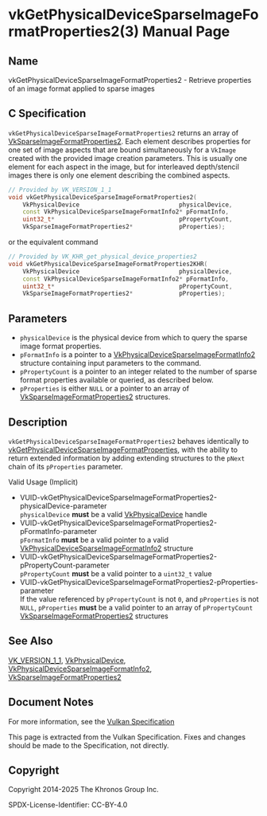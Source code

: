 # vkGetPhysicalDeviceSparseImageFormatProperties2(3) Manual Page

## Name

vkGetPhysicalDeviceSparseImageFormatProperties2 - Retrieve properties of an image format applied to sparse images



## [](#_c_specification)C Specification

`vkGetPhysicalDeviceSparseImageFormatProperties2` returns an array of [VkSparseImageFormatProperties2](https://registry.khronos.org/vulkan/specs/latest/man/html/VkSparseImageFormatProperties2.html). Each element describes properties for one set of image aspects that are bound simultaneously for a `VkImage` created with the provided image creation parameters. This is usually one element for each aspect in the image, but for interleaved depth/stencil images there is only one element describing the combined aspects.

```c++
// Provided by VK_VERSION_1_1
void vkGetPhysicalDeviceSparseImageFormatProperties2(
    VkPhysicalDevice                            physicalDevice,
    const VkPhysicalDeviceSparseImageFormatInfo2* pFormatInfo,
    uint32_t*                                   pPropertyCount,
    VkSparseImageFormatProperties2*             pProperties);
```

or the equivalent command

```c++
// Provided by VK_KHR_get_physical_device_properties2
void vkGetPhysicalDeviceSparseImageFormatProperties2KHR(
    VkPhysicalDevice                            physicalDevice,
    const VkPhysicalDeviceSparseImageFormatInfo2* pFormatInfo,
    uint32_t*                                   pPropertyCount,
    VkSparseImageFormatProperties2*             pProperties);
```

## [](#_parameters)Parameters

- `physicalDevice` is the physical device from which to query the sparse image format properties.
- `pFormatInfo` is a pointer to a [VkPhysicalDeviceSparseImageFormatInfo2](https://registry.khronos.org/vulkan/specs/latest/man/html/VkPhysicalDeviceSparseImageFormatInfo2.html) structure containing input parameters to the command.
- `pPropertyCount` is a pointer to an integer related to the number of sparse format properties available or queried, as described below.
- `pProperties` is either `NULL` or a pointer to an array of [VkSparseImageFormatProperties2](https://registry.khronos.org/vulkan/specs/latest/man/html/VkSparseImageFormatProperties2.html) structures.

## [](#_description)Description

`vkGetPhysicalDeviceSparseImageFormatProperties2` behaves identically to [vkGetPhysicalDeviceSparseImageFormatProperties](https://registry.khronos.org/vulkan/specs/latest/man/html/vkGetPhysicalDeviceSparseImageFormatProperties.html), with the ability to return extended information by adding extending structures to the `pNext` chain of its `pProperties` parameter.

Valid Usage (Implicit)

- [](#VUID-vkGetPhysicalDeviceSparseImageFormatProperties2-physicalDevice-parameter)VUID-vkGetPhysicalDeviceSparseImageFormatProperties2-physicalDevice-parameter  
  `physicalDevice` **must** be a valid [VkPhysicalDevice](https://registry.khronos.org/vulkan/specs/latest/man/html/VkPhysicalDevice.html) handle
- [](#VUID-vkGetPhysicalDeviceSparseImageFormatProperties2-pFormatInfo-parameter)VUID-vkGetPhysicalDeviceSparseImageFormatProperties2-pFormatInfo-parameter  
  `pFormatInfo` **must** be a valid pointer to a valid [VkPhysicalDeviceSparseImageFormatInfo2](https://registry.khronos.org/vulkan/specs/latest/man/html/VkPhysicalDeviceSparseImageFormatInfo2.html) structure
- [](#VUID-vkGetPhysicalDeviceSparseImageFormatProperties2-pPropertyCount-parameter)VUID-vkGetPhysicalDeviceSparseImageFormatProperties2-pPropertyCount-parameter  
  `pPropertyCount` **must** be a valid pointer to a `uint32_t` value
- [](#VUID-vkGetPhysicalDeviceSparseImageFormatProperties2-pProperties-parameter)VUID-vkGetPhysicalDeviceSparseImageFormatProperties2-pProperties-parameter  
  If the value referenced by `pPropertyCount` is not `0`, and `pProperties` is not `NULL`, `pProperties` **must** be a valid pointer to an array of `pPropertyCount` [VkSparseImageFormatProperties2](https://registry.khronos.org/vulkan/specs/latest/man/html/VkSparseImageFormatProperties2.html) structures

## [](#_see_also)See Also

[VK\_VERSION\_1\_1](https://registry.khronos.org/vulkan/specs/latest/man/html/VK_VERSION_1_1.html), [VkPhysicalDevice](https://registry.khronos.org/vulkan/specs/latest/man/html/VkPhysicalDevice.html), [VkPhysicalDeviceSparseImageFormatInfo2](https://registry.khronos.org/vulkan/specs/latest/man/html/VkPhysicalDeviceSparseImageFormatInfo2.html), [VkSparseImageFormatProperties2](https://registry.khronos.org/vulkan/specs/latest/man/html/VkSparseImageFormatProperties2.html)

## [](#_document_notes)Document Notes

For more information, see the [Vulkan Specification](https://registry.khronos.org/vulkan/specs/latest/html/vkspec.html#vkGetPhysicalDeviceSparseImageFormatProperties2)

This page is extracted from the Vulkan Specification. Fixes and changes should be made to the Specification, not directly.

## [](#_copyright)Copyright

Copyright 2014-2025 The Khronos Group Inc.

SPDX-License-Identifier: CC-BY-4.0